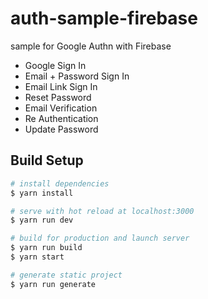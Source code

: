 # auth-sample-firebase

sample for Google Authn with Firebase

* Google Sign In
* Email + Password Sign In
* Email Link Sign In
* Reset Password
* Email Verification
* Re Authentication
* Update Password

## Build Setup

``` bash
# install dependencies
$ yarn install

# serve with hot reload at localhost:3000
$ yarn run dev

# build for production and launch server
$ yarn run build
$ yarn start

# generate static project
$ yarn run generate
```

